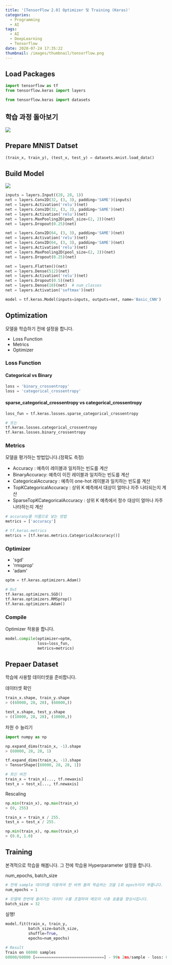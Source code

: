 ```yaml
---
title: '[TensorFlow 2.0] Optimizer 및 Training (Keras)'
categories:
  - Programming
  - AI
tags:
  - AI
  - DeepLearning
  - Tensorflow
date: 2020-07-24 17:35:22
thumbnail: /images/thumbnail/tensorflow.png
---
```


## Load Packages

```python
import tensorflow as tf
from tensorflow.keras import layers

from tensorflow.keras import datasets
```

## 학습 과정 돌아보기

![](/images/ai/dev/18.png)

## Prepare MNIST Datset

```python
(train_x, train_y), (test_x, test_y) = datasets.mnist.load_data()
```

## Build Model

![](/images/ai/dev/17.png)

```python
inputs = layers.Input((28, 28, 1))
net = layers.Conv2D(32, (3, 3), padding='SAME')(inputs)
net = layers.Activation('relu')(net)
net = layers.Conv2D(32, (3, 3), padding='SAME')(net)
net = layers.Activation('relu')(net)
net = layers.MaxPooling2D(pool_size=(2, 2))(net)
net = layers.Dropout(0.25)(net)

net = layers.Conv2D(64, (3, 3), padding='SAME')(net)
net = layers.Activation('relu')(net)
net = layers.Conv2D(64, (3, 3), padding='SAME')(net)
net = layers.Activation('relu')(net)
net = layers.MaxPooling2D(pool_size=(2, 2))(net)
net = layers.Dropout(0.25)(net)

net = layers.Flatten()(net)
net = layers.Dense(512)(net)
net = layers.Activation('relu')(net)
net = layers.Dropout(0.5)(net)
net = layers.Dense(10)(net)  # num_classes
net = layers.Activation('softmax')(net)

model = tf.keras.Model(inputs=inputs, outputs=net, name='Basic_CNN')
```

## Optimization

모델을 학습하기 전에 설정을 합니다.

- Loss Function
- Metrics
- Optimizer

### Loss Function

#### Categorical vs Binary

```python
loss = 'binary_crossentropy'
loss = 'categorical_crossentropy'
```

#### sparse_categorical_crossentropy vs categorical_crossentropy

```python
loss_fun = tf.keras.losses.sparse_categorical_crossentropy

# 또는
tf.keras.losses.categorical_crossentropy
tf.keras.losses.binary_crossentropy
```

### Metrics

모델을 평가하는 방법입니다.(정확도 측정)

- Accuracy : 예측이 레이블과 일치하는 빈도를 계산
- BinaryAccuracy: 예측이 이진 레이블과 일치하는 빈도를 계산
- CategoricalAccuracy : 예측이 one-hot 레이블과 일치하는 빈도를 계산
- TopKCategoricalAccuracy : 상위 K 예측에서 대상이 얼마나 자주 나타되는지 계산
- SparseTopKCategoricalAccuracy : 상위 K 예측에서 정수 대상이 얼마나 자주 나타하는지 계산

```python
# accurany를 이름으로 넣는 방법
metrics = ['accuracy']

# tf.keras.metrics
metrics = [tf.keras.metrics.CategoricalAccuracy()]
```

### Optimizer

- 'sgd'
- 'rmsprop'
- 'adam'

```python
optm = tf.keras.optimizers.Adam()

# Out
tf.keras.optimizers.SGD()
tf.keras.optimizers.RMSprop()
tf.keras.optimizers.Adam()
```

### Compile

Optimizer 적용을 합니다.

```python
model.compile(optimizer=optm,
              loss=loss_fun,
              metrics=metrics)
```

## Prepaer Dataset

학습에 사용할 데이터셋을 준비합니다.

데이터셋 확인

```python
train_x.shape, train_y.shape
> ((60000, 28, 28), (60000,))

test_x.shape, test_y.shape
> ((10000, 28, 28), (10000,))
```

차원 수 늘리기

```python
import numpy as np

np.expand_dims(train_x, -1).shape
> (60000, 28, 28, 1)

tf.expand_dims(train_x, -1).shape
> TensorShape([60000, 28, 28, 1])
```

```python
# 최신 버전
train_x = train_x[..., tf.newaxis]
test_x = test_x[..., tf.newaxis]
```

Rescaling

```python
np.min(train_x), np.max(train_x)
> (0, 255)

train_x = train_x / 255.
test_x = test_x / 255.

np.min(train_x), np.max(train_x)
> (0.0, 1.0)
```

## Training

본격적으로 학습을 해봅니다. 그 전에 학습용 Hyperparameter 설정을 합니다.

num_epochs, batch_size

```python
# 전체 sample 데이터를 이용하여 한 바퀴 돌며 학습하는 것을 1회 epoch이라 부릅니다.
num_epochs = 1

# 모델에 한번에 들어가는 데이터 수를 조절하여 메모리 사용 효율을 향상시킵니다.
batch_size = 32
```

실행!

```python
model.fit(train_x, train_y,
          batch_size=batch_size,
          shuffle=True,
          epochs=num_epochs)

# Result
Train on 60000 samples
60000/60000 [==============================] - 99s 2ms/sample - loss: 0.1414 - categorical_accuracy: 0.0992
```
